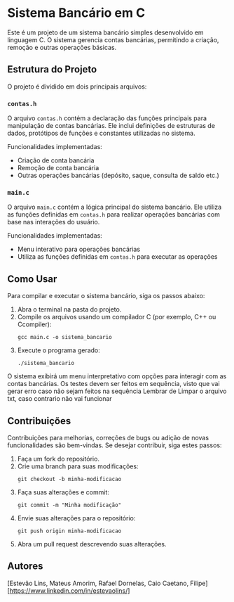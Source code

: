 # Sistema Bancário em C

Este é um projeto de um sistema bancário simples desenvolvido em linguagem C. O sistema gerencia contas bancárias, permitindo a criação, remoção e outras operações básicas.

## Estrutura do Projeto

O projeto é dividido em dois principais arquivos:

### `contas.h`

O arquivo `contas.h` contém a declaração das funções principais para manipulação de contas bancárias. Ele inclui definições de estruturas de dados, protótipos de funções e constantes utilizadas no sistema.

Funcionalidades implementadas:
- Criação de conta bancária
- Remoção de conta bancária
- Outras operações bancárias (depósito, saque, consulta de saldo etc.)

### `main.c`

O arquivo `main.c` contém a lógica principal do sistema bancário. Ele utiliza as funções definidas em `contas.h` para realizar operações bancárias com base nas interações do usuário.

Funcionalidades implementadas:
- Menu interativo para operações bancárias
- Utiliza as funções definidas em `contas.h` para executar as operações

## Como Usar

Para compilar e executar o sistema bancário, siga os passos abaixo:

1. Abra o terminal na pasta do projeto.
2. Compile os arquivos usando um compilador C (por exemplo, C++ ou Ccompiler):
    ```
    gcc main.c -o sistema_bancario
    ```
3. Execute o programa gerado:
    ```
    ./sistema_bancario
    ```

O sistema exibirá um menu interpretativo com opções para interagir com as contas bancárias.
Os testes devem ser feitos em sequência, visto que vai gerar erro caso não sejam feitos na sequência
Lembrar de Limpar o arquivo txt, caso contrario não vai funcionar

## Contribuições

Contribuições para melhorias, correções de bugs ou adição de novas funcionalidades são bem-vindas. Se desejar contribuir, siga estes passos:

1. Faça um fork do repositório.
2. Crie uma branch para suas modificações:
    ```
    git checkout -b minha-modificacao
    ```
3. Faça suas alterações e commit:
    ```
    git commit -m "Minha modificação"
    ```
4. Envie suas alterações para o repositório:
    ```
    git push origin minha-modificacao
    ```
5. Abra um pull request descrevendo suas alterações.

## Autores

[Estevão Lins, Mateus Amorim, Rafael Dornelas, Caio Caetano, Filipe] [https://www.linkedin.com/in/estevaolins/]


